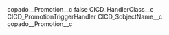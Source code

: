 <?xml version="1.0" encoding="UTF-8"?>
<CustomMetadata xmlns="http://soap.sforce.com/2006/04/metadata" xmlns:xsi="http://www.w3.org/2001/XMLSchema-instance" xmlns:xsd="http://www.w3.org/2001/XMLSchema">
    <label>copado__Promotion__c</label>
    <protected>false</protected>
    <values>
        <field>CICD_HandlerClass__c</field>
        <value xsi:type="xsd:string">CICD_PromotionTriggerHandler</value>
    </values>
    <values>
        <field>CICD_SobjectName__c</field>
        <value xsi:type="xsd:string">copado__Promotion__c</value>
    </values>
</CustomMetadata>
